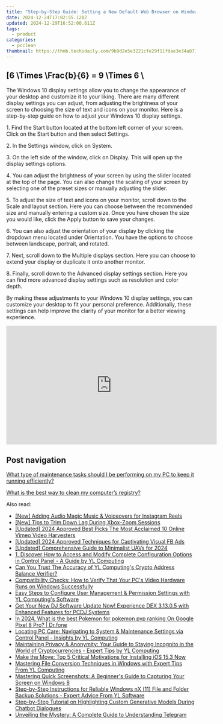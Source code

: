 ```yaml
---
title: "Step-by-Step Guide: Setting a New Default Web Browser on Windows 11 - TechAdvisor"
date: 2024-12-24T17:02:55.120Z
updated: 2024-12-29T16:52:00.611Z
tags:
  - product
categories:
  - pcclean
thumbnail: https://thmb.techidaily.com/9b9d2e5e3221cfe29f11fdae3e34a8712951d1bbc94b5d263ea270cbf9e85714.jpg
---
```


## \[6 \Times \Frac{b}{6} = 9 \Times 6 \

The Windows 10 display settings allow you to change the appearance of your desktop and customize it to your liking. There are many different display settings you can adjust, from adjusting the brightness of your screen to choosing the size of text and icons on your monitor. Here is a step-by-step guide on how to adjust your Windows 10 display settings. 

1\. Find the Start button located at the bottom left corner of your screen. Click on the Start button and then select Settings.

2\. In the Settings window, click on System.

3\. On the left side of the window, click on Display. This will open up the display settings options. 

4\. You can adjust the brightness of your screen by using the slider located at the top of the page. You can also change the scaling of your screen by selecting one of the preset sizes or manually adjusting the slider.

5\. To adjust the size of text and icons on your monitor, scroll down to the Scale and layout section. Here you can choose between the recommended size and manually entering a custom size. Once you have chosen the size you would like, click the Apply button to save your changes.

6\. You can also adjust the orientation of your display by clicking the dropdown menu located under Orientation. You have the options to choose between landscape, portrait, and rotated.

7\. Next, scroll down to the Multiple displays section. Here you can choose to extend your display or duplicate it onto another monitor.

8\. Finally, scroll down to the Advanced display settings section. Here you can find more advanced display settings such as resolution and color depth. 

By making these adjustments to your Windows 10 display settings, you can customize your desktop to fit your personal preference. Additionally, these settings can help improve the clarity of your monitor for a better viewing experience.

<!-- affiliate ads begin -->
<iframe width="560" height="315" src="https://www.youtube.com/embed/HaM818fFKXQ?si=ZZLA4lFSHSgCpSE0" title="YouTube video player" frameborder="0" allow="accelerometer; autoplay; clipboard-write; encrypted-media; gyroscope; picture-in-picture; web-share" referrerpolicy="strict-origin-when-cross-origin" allowfullscreen></iframe>
<!-- affiliate ads end -->

## Post navigation

[What type of maintenance tasks should I be performing on my PC to keep it running efficiently?](https://tools.techidaily.com/pcclean/products/)

[What is the best way to clean my computer’s registry?](https://tools.techidaily.com/pcclean/products/)

<ins class="adsbygoogle"
     style="display:block"
     data-ad-format="autorelaxed"
     data-ad-client="ca-pub-7571918770474297"
     data-ad-slot="1223367746"></ins>

<ins class="adsbygoogle"
     style="display:block"
     data-ad-client="ca-pub-7571918770474297"
     data-ad-slot="8358498916"
     data-ad-format="auto"
     data-full-width-responsive="true"></ins>

<span class="atpl-alsoreadstyle">Also read:</span>
<div><ul>
<li><a href="https://instagram-video-files.techidaily.com/new-adding-audio-magic-music-and-voiceovers-for-instagram-reels/"><u>[New] Adding Audio Magic Music & Voiceovers for Instagram Reels</u></a></li>
<li><a href="https://some-guidance.techidaily.com/new-tips-to-trim-down-lag-during-xbox-zoom-sessions/"><u>[New] Tips to Trim Down Lag During Xbox-Zoom Sessions</u></a></li>
<li><a href="https://vimeo-videos.techidaily.com/updated-2024-approved-best-picks-the-most-acclaimed-10-online-vimeo-video-harvesters/"><u>[Updated] 2024 Approved Best Picks The Most Acclaimed 10 Online Vimeo Video Harvesters</u></a></li>
<li><a href="https://facebook-video-recording.techidaily.com/updated-2024-approved-techniques-for-captivating-visual-fb-ads/"><u>[Updated] 2024 Approved Techniques for Captivating Visual FB Ads</u></a></li>
<li><a href="https://fox-cloud.techidaily.com/updated-comprehensive-guide-to-minimalist-uavs-for-2024/"><u>[Updated] Comprehensive Guide to Minimalist UAVs for 2024</u></a></li>
<li><a href="https://discover-fantastic.techidaily.com/1-discover-how-to-access-and-modify-complete-configuration-options-in-control-panel-a-guide-by-yl-computing/"><u>1. Discover How to Access and Modify Complete Configuration Options in Control Panel - A Guide by YL Computing</u></a></li>
<li><a href="https://discover-fantastic.techidaily.com/can-you-trust-the-accuracy-of-yl-computings-crypto-address-balance-verifier/"><u>Can You Trust The Accuracy of YL Computing's Crypto Address Balance Verifier?</u></a></li>
<li><a href="https://discover-fantastic.techidaily.com/compatibility-checks-how-to-verify-that-your-pcs-video-hardware-runs-on-windows-successfully/"><u>Compatibility Checks: How to Verify That Your PC's Video Hardware Runs on Windows Successfully</u></a></li>
<li><a href="https://discover-fantastic.techidaily.com/easy-steps-to-configure-user-management-and-permission-settings-with-yl-computings-software/"><u>Easy Steps to Configure User Management & Permission Settings with YL Computing's Software</u></a></li>
<li><a href="https://discover-fantastic.techidaily.com/get-your-new-dj-software-update-now-experience-dex-31305-with-enhanced-features-for-pcdj-systems/"><u>Get Your New DJ Software Update Now! Experience DEX 3.13.0.5 with Enhanced Features for PCDJ Systems</u></a></li>
<li><a href="https://pokemon-go-android.techidaily.com/in-2024-what-is-the-best-pokemon-for-pokemon-pvp-ranking-on-google-pixel-8-pro-drfone-by-drfone-virtual-android/"><u>In 2024, What is the best Pokemon for pokemon pvp ranking On Google Pixel 8 Pro? | Dr.fone</u></a></li>
<li><a href="https://discover-fantastic.techidaily.com/locating-pc-care-navigating-to-system-and-maintenance-settings-via-control-panel-insights-by-yl-computing/"><u>Locating PC Care: Navigating to System & Maintenance Settings via Control Panel - Insights by YL Computing</u></a></li>
<li><a href="https://discover-fantastic.techidaily.com/maintaining-privacy-and-anonymity-your-guide-to-staying-incognito-in-the-world-of-cryptocurrencies-expert-tips-by-yl-computing/"><u>Maintaining Privacy & Anonymity: Your Guide to Staying Incognito in the World of Cryptocurrencies - Expert Tips by YL Computing</u></a></li>
<li><a href="https://fox-that.techidaily.com/make-the-move-top-5-critical-motivations-for-installing-ios-153-now/"><u>Make the Move: Top 5 Critical Motivations for Installing iOS 15.3 Now</u></a></li>
<li><a href="https://discover-fantastic.techidaily.com/mastering-file-conversion-techniques-in-windows-with-expert-tips-from-yl-computing/"><u>Mastering File Conversion Techniques in Windows with Expert Tips From YL Computing</u></a></li>
<li><a href="https://technical-tips.techidaily.com/mastering-quick-screenshots-a-beginners-guide-to-capturing-your-screen-on-windows-8/"><u>Mastering Quick Screenshots: A Beginner's Guide to Capturing Your Screen on Windows 8</u></a></li>
<li><a href="https://discover-fantastic.techidaily.com/step-by-step-instructions-for-reliable-windows-nx-11-file-and-folder-backup-solutions-expert-advice-from-yl-software/"><u>Step-by-Step Instructions for Reliable Windows nX (11) File and Folder Backup Solutions - Expert Advice From YL Software</u></a></li>
<li><a href="https://tech-haven.techidaily.com/step-by-step-tutorial-on-highlighting-custom-generative-models-during-chatbot-dialogues/"><u>Step-by-Step Tutorial on Highlighting Custom Generative Models During Chatbot Dialogues</u></a></li>
<li><a href="https://techno-recovery.techidaily.com/unveiling-the-mystery-a-complete-guide-to-understanding-telegram/"><u>Unveiling the Mystery: A Complete Guide to Understanding Telegram</u></a></li>
</ul></div>

